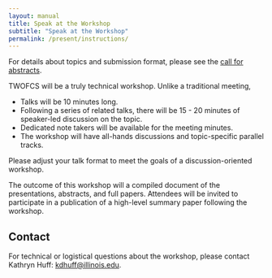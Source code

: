 ```yaml
---
layout: manual
title: Speak at the Workshop
subtitle: "Speak at the Workshop"
permalink: /present/instructions/
---
```


For details about topics and submission format, please see the 
[call for abstracts](./present/cfa).


TWOFCS will be a truly technical workshop. Unlike a traditional meeting,

- Talks will be 10 minutes long.
- Following a series of related talks, there will be 15 - 20 minutes of speaker-led discussion on the topic.
- Dedicated note takers will be available for the meeting minutes.
- The workshop will have all-hands discussions and topic-specific parallel tracks.

Please adjust your talk format to meet the goals of a discussion-oriented workshop.


The outcome of this workshop will a compiled document of the presentations,
abstracts, and full papers. Attendees will be invited to participate in a
publication of a high-level summary paper following the workshop.


##  Contact

For technical or logistical questions about the workshop, please contact
Kathryn Huff: [kdhuff@illinois.edu](mailto:kdhuff@illinois.edu).
